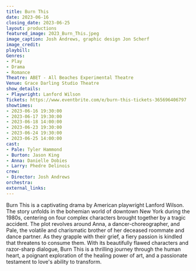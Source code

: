 ```yaml
---
title: Burn This
date: 2023-06-16
closing_date: 2023-06-25
layout: productions
featured_image: 2023_Burn_This.jpeg
image_caption: Josh Andrews, graphic design Jon Scherf
image_credit:
playbill:
Genres:
- Play
- Drama
- Romance
Theatre: ABET - All Beaches Experimental Theatre
Venue: Grace Darling Studio Theatre
show_details:
- Playwright: Lanford Wilson
Tickets: https://www.eventbrite.com/e/burn-this-tickets-365696406797
showtimes:
- 2023-06-16 19:30:00
- 2023-06-17 19:30:00
- 2023-06-18 14:00:00
- 2023-06-23 19:30:00
- 2023-06-24 19:30:00
- 2023-06-25 14:00:00
cast:
- Pale: Tyler Hammond
- Burton: Jason King
- Anna: Danielle Dobies
- Larry: Phedre Delinois
crew:
- Director: Josh Andrews
orchestra:
external_links:
---
```

Burn This is a captivating drama by American playwright Lanford Wilson. The story unfolds in the bohemian world of downtown New York during the 1980s, centering on four complex characters brought together by a tragic accident. The plot revolves around Anna, a dancer-choreographer, and Pale, the volatile and charismatic brother of her deceased roommate and dance partner. As they grapple with their grief, a fiery passion is kindled that threatens to consume them. With its beautifully flawed characters and razor-sharp dialogue, Burn This is a thrilling journey through the human heart, a poignant exploration of the healing power of art, and a passionate testament to love's ability to transform. 